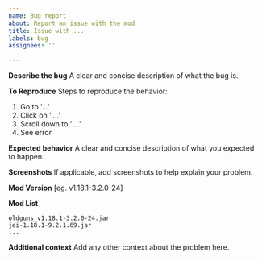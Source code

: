 ```yaml
---
name: Bug report
about: Report an issue with the mod
title: Issue with ...
labels: bug
assignees: ''

---
```


**Describe the bug**
A clear and concise description of what the bug is.

**To Reproduce**
Steps to reproduce the behavior:
1. Go to '...'
2. Click on '....'
3. Scroll down to '....'
4. See error

**Expected behavior**
A clear and concise description of what you expected to happen.

**Screenshots**
If applicable, add screenshots to help explain your problem.

**Mod Version**
[eg. v1.18.1-3.2.0-24]

**Mod List**
```
oldguns_v1.18.1-3.2.0-24.jar
jei-1.18.1-9.2.1.69.jar
...
```

**Additional context**
Add any other context about the problem here.
